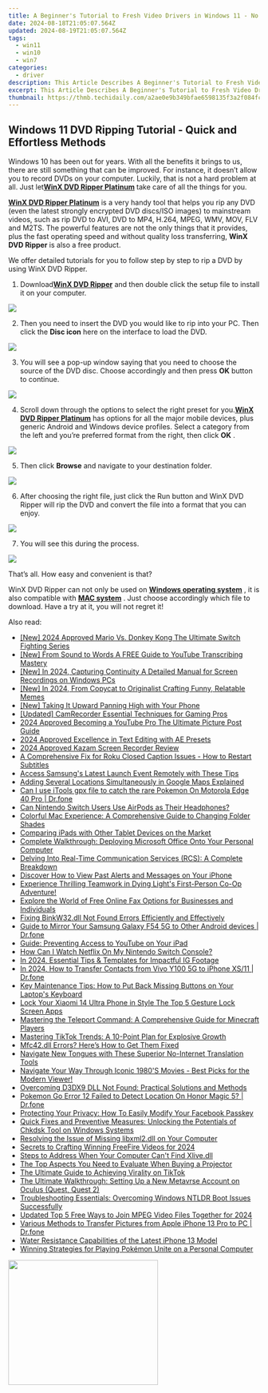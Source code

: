 ```yaml
---
title: A Beginner's Tutorial to Fresh Video Drivers in Windows 11 - No Hassle!
date: 2024-08-18T21:05:07.564Z
updated: 2024-08-19T21:05:07.564Z
tags:
  - win11
  - win10
  - win7
categories:
  - driver
description: This Article Describes A Beginner's Tutorial to Fresh Video Drivers in Windows 11 - No Hassle!
excerpt: This Article Describes A Beginner's Tutorial to Fresh Video Drivers in Windows 11 - No Hassle!
thumbnail: https://thmb.techidaily.com/a2ae0e9b349bfae6598135f3a2f084fcd5a624b338e4413e4b9ca3add8f4727b.jpg
---
```


## Windows 11 DVD Ripping Tutorial - Quick and Effortless Methods

Windows 10 has been out for years. With all the benefits it brings to us, there are still something that can be improved. For instance, it doesn’t allow you to record DVDs on your computer. Luckily, that is not a hard problem at all. Just let[**WinX DVD Ripper Platinum**](https://tools.techidaily.com/drivereasy/download/)  take care of all the things for you.

**[WinX DVD Ripper Platinum](https://tools.techidaily.com/drivereasy/download/)**  is a very handy tool that helps you rip any DVD (even the latest strongly encrypted DVD discs/ISO images) to mainstream videos, such as rip DVD to AVI, DVD to MP4, H.264, MPEG, WMV, MOV, FLV and M2TS. The powerful features are not the only things that it provides, plus the fast operating speed and without quality loss transferring, **WinX DVD Ripper** is also a free product.

 We offer detailed tutorials for you to follow step by step to rip a DVD by using WinX DVD Ripper.

 1) Download[**WinX DVD Ripper**](https://tools.techidaily.com/drivereasy/download/) and then double click the setup file to install it on your computer.

![](https://images.drivereasy.com/wp-content/uploads/2016/10/winx-dvd-ripper.jpg)

 2) Then you need to insert the DVD you would like to rip into your PC. Then click the **Disc icon** here on the interface to load the DVD.

![](https://images.drivereasy.com/wp-content/uploads/2016/10/disc-icon.jpg)

 3) You will see a pop-up window saying that you need to choose the source of the DVD disc. Choose accordingly and then press **OK** button to continue.

![](https://images.drivereasy.com/wp-content/uploads/2016/10/select-the-source-dvd-disc.jpg)
  
 4) Scroll down through the options to select the right preset for you.[**WinX DVD Ripper Platinum**](https://tools.techidaily.com/drivereasy/download/) has options for all the major mobile devices, plus generic Android and Windows device profiles. Select a category from the left and you’re preferred format from the right, then click **OK** .

![](https://images.drivereasy.com/wp-content/uploads/2016/10/winx-dvd-ripper-platinum.jpg)

 5) Then click **Browse** and navigate to your destination folder.

![](https://images.drivereasy.com/wp-content/uploads/2016/10/select-folder.jpg)

 6) After choosing the right file, just click the Run button and WinX DVD Ripper will rip the DVD and convert the file into a format that you can enjoy.

![](https://images.drivereasy.com/wp-content/uploads/2016/10/run-winx-dvd-ripper.jpg)

 7) You will see this during the process.

![](https://images.drivereasy.com/wp-content/uploads/2016/10/run-winx-dvd-ripper-process.jpg)

 That’s all. How easy and convenient is that?
  
 WinX DVD Ripper can not only be used on **[Windows operating system](https://tools.techidaily.com/drivereasy/download/)**  , it is also compatible with **[MAC system](https://tools.techidaily.com/drivereasy/download/)**  . Just choose accordingly which file to download. Have a try at it, you will not regret it!

<ins class="adsbygoogle"
     style="display:block"
     data-ad-format="autorelaxed"
     data-ad-client="ca-pub-7571918770474297"
     data-ad-slot="1223367746"></ins>



<ins class="adsbygoogle"
     style="display:block"
     data-ad-client="ca-pub-7571918770474297"
     data-ad-slot="8358498916"
     data-ad-format="auto"
     data-full-width-responsive="true"></ins>

<span class="atpl-alsoreadstyle">Also read:</span>
<div><ul>
<li><a href="https://visual-screen-recording.techidaily.com/new-2024-approved-mario-vs-donkey-kong-the-ultimate-switch-fighting-series/"><u>[New] 2024 Approved  Mario Vs. Donkey Kong  The Ultimate Switch Fighting Series</u></a></li>
<li><a href="https://youtube-stream.techidaily.com/new-from-sound-to-words-a-free-guide-to-youtube-transcribing-mastery/"><u>[New] From Sound to Words  A FREE Guide to YouTube Transcribing Mastery</u></a></li>
<li><a href="https://screen-capture.techidaily.com/new-in-2024-capturing-continuity-a-detailed-manual-for-screen-recordings-on-windows-pcs/"><u>[New] In 2024, Capturing Continuity  A Detailed Manual for Screen Recordings on Windows PCs</u></a></li>
<li><a href="https://fox-info.techidaily.com/new-in-2024-from-copycat-to-originalist-crafting-funny-relatable-memes/"><u>[New] In 2024, From Copycat to Originalist  Crafting Funny, Relatable Memes</u></a></li>
<li><a href="https://some-guidance.techidaily.com/new-taking-it-upward-panning-high-with-your-phone/"><u>[New] Taking It Upward  Panning High with Your Phone</u></a></li>
<li><a href="https://screen-sharing-recording.techidaily.com/updated-camrecorder-essential-techniques-for-gaming-pros/"><u>[Updated] CamRecorder  Essential Techniques for Gaming Pros</u></a></li>
<li><a href="https://fox-http.techidaily.com/2024-approved-becoming-a-youtube-pro-the-ultimate-picture-post-guide/"><u>2024 Approved  Becoming a YouTube Pro  The Ultimate Picture Post Guide</u></a></li>
<li><a href="https://some-techniques.techidaily.com/2024-approved-excellence-in-text-editing-with-ae-presets/"><u>2024 Approved  Excellence in Text Editing with AE Presets</u></a></li>
<li><a href="https://screen-mirroring-recording.techidaily.com/2024-approved-kazam-screen-recorder-review/"><u>2024 Approved  Kazam Screen Recorder Review</u></a></li>
<li><a href="https://techtrends.techidaily.com/a-comprehensive-fix-for-roku-closed-caption-issues-how-to-restart-subtitles/"><u>A Comprehensive Fix for Roku Closed Caption Issues - How to Restart Subtitles</u></a></li>
<li><a href="https://techtrends.techidaily.com/access-samsungs-latest-launch-event-remotely-with-these-tips/"><u>Access Samsung's Latest Launch Event Remotely with These Tips</u></a></li>
<li><a href="https://techtrends.techidaily.com/adding-several-locations-simultaneously-in-google-maps-explained/"><u>Adding Several Locations Simultaneously in Google Maps Explained</u></a></li>
<li><a href="https://android-pokemon-go.techidaily.com/can-i-use-itools-gpx-file-to-catch-the-rare-pokemon-on-motorola-edge-40-pro-drfone-by-drfone-virtual-android/"><u>Can I use iTools gpx file to catch the rare Pokemon On Motorola Edge 40 Pro | Dr.fone</u></a></li>
<li><a href="https://techtrends.techidaily.com/can-nintendo-switch-users-use-airpods-as-their-headphones/"><u>Can Nintendo Switch Users Use AirPods as Their Headphones?</u></a></li>
<li><a href="https://techtrends.techidaily.com/colorful-mac-experience-a-comprehensive-guide-to-changing-folder-shades/"><u>Colorful Mac Experience: A Comprehensive Guide to Changing Folder Shades</u></a></li>
<li><a href="https://techtrends.techidaily.com/comparing-ipads-with-other-tablet-devices-on-the-market/"><u>Comparing iPads with Other Tablet Devices on the Market</u></a></li>
<li><a href="https://techtrends.techidaily.com/complete-walkthrough-deploying-microsoft-office-onto-your-personal-computer/"><u>Complete Walkthrough: Deploying Microsoft Office Onto Your Personal Computer</u></a></li>
<li><a href="https://techtrends.techidaily.com/delving-into-real-time-communication-services-rcs-a-complete-breakdown/"><u>Delving Into Real-Time Communication Services (RCS): A Complete Breakdown</u></a></li>
<li><a href="https://techtrends.techidaily.com/discover-how-to-view-past-alerts-and-messages-on-your-iphone/"><u>Discover How to View Past Alerts and Messages on Your iPhone</u></a></li>
<li><a href="https://buynow-reviews.techidaily.com/experience-thrilling-teamwork-in-dying-lights-first-person-co-op-adventure/"><u>Experience Thrilling Teamwork in Dying Light's First-Person Co-Op Adventure!</u></a></li>
<li><a href="https://techtrends.techidaily.com/explore-the-world-of-free-online-fax-options-for-businesses-and-individuals/"><u>Explore the World of Free Online Fax Options for Businesses and Individuals</u></a></li>
<li><a href="https://techtrends.techidaily.com/fixing-binkw32dll-not-found-errors-efficiently-and-effectively/"><u>Fixing BinkW32.dll Not Found Errors Efficiently and Effectively</u></a></li>
<li><a href="https://screen-mirror.techidaily.com/guide-to-mirror-your-samsung-galaxy-f54-5g-to-other-android-devices-drfone-by-drfone-android/"><u>Guide to Mirror Your Samsung Galaxy F54 5G to Other Android devices | Dr.fone</u></a></li>
<li><a href="https://techtrends.techidaily.com/guide-preventing-access-to-youtube-on-your-ipad/"><u>Guide: Preventing Access to YouTube on Your iPad</u></a></li>
<li><a href="https://techtrends.techidaily.com/how-can-i-watch-netflix-on-my-nintendo-switch-console/"><u>How Can I Watch Netflix On My Nintendo Switch Console?</u></a></li>
<li><a href="https://instagram-clips.techidaily.com/in-2024-essential-tips-and-templates-for-impactful-ig-footage/"><u>In 2024, Essential Tips & Templates for Impactful IG Footage</u></a></li>
<li><a href="https://android-transfer.techidaily.com/in-2024-how-to-transfer-contacts-from-vivo-y100-5g-to-iphone-xs11-drfone-by-drfone-transfer-from-android-transfer-from-android/"><u>In 2024, How to Transfer Contacts from Vivo Y100 5G to iPhone XS/11 | Dr.fone</u></a></li>
<li><a href="https://techtrends.techidaily.com/key-maintenance-tips-how-to-put-back-missing-buttons-on-your-laptops-keyboard/"><u>Key Maintenance Tips: How to Put Back Missing Buttons on Your Laptop's Keyboard</u></a></li>
<li><a href="https://unlock-android.techidaily.com/lock-your-xiaomi-14-ultra-phone-in-style-the-top-5-gesture-lock-screen-apps-by-drfone-android/"><u>Lock Your Xiaomi 14 Ultra Phone in Style The Top 5 Gesture Lock Screen Apps</u></a></li>
<li><a href="https://techtrends.techidaily.com/mastering-the-teleport-command-a-comprehensive-guide-for-minecraft-players/"><u>Mastering the Teleport Command: A Comprehensive Guide for Minecraft Players</u></a></li>
<li><a href="https://techtrends.techidaily.com/mastering-tiktok-trends-a-10-point-plan-for-explosive-growth/"><u>Mastering TikTok Trends: A 10-Point Plan for Explosive Growth</u></a></li>
<li><a href="https://techtrends.techidaily.com/mfc42dll-errors-heres-how-to-get-them-fixed/"><u>Mfc42.dll Errors? Here’s How to Get Them Fixed</u></a></li>
<li><a href="https://techtrends.techidaily.com/navigate-new-tongues-with-these-superior-no-internet-translation-tools/"><u>Navigate New Tongues with These Superior No-Internet Translation Tools</u></a></li>
<li><a href="https://techtrends.techidaily.com/navigate-your-way-through-iconic-1980s-movies-best-picks-for-the-modern-viewer/"><u>Navigate Your Way Through Iconic 1980'S Movies - Best Picks for the Modern Viewer!</u></a></li>
<li><a href="https://techtrends.techidaily.com/overcoming-d3dx9-dll-not-found-practical-solutions-and-methods/"><u>Overcoming D3DX9 DLL Not Found: Practical Solutions and Methods</u></a></li>
<li><a href="https://pokemon-go-android.techidaily.com/pokemon-go-error-12-failed-to-detect-location-on-honor-magic-5-drfone-by-drfone-virtual-android/"><u>Pokemon Go Error 12 Failed to Detect Location On Honor Magic 5? | Dr.fone</u></a></li>
<li><a href="https://techtrends.techidaily.com/protecting-your-privacy-how-to-easily-modify-your-facebook-passkey/"><u>Protecting Your Privacy: How To Easily Modify Your Facebook Passkey</u></a></li>
<li><a href="https://techtrends.techidaily.com/quick-fixes-and-preventive-measures-unlocking-the-potentials-of-chkdsk-tool-on-windows-systems/"><u>Quick Fixes and Preventive Measures: Unlocking the Potentials of Chkdsk Tool on Windows Systems</u></a></li>
<li><a href="https://techtrends.techidaily.com/resolving-the-issue-of-missing-libxml2dll-on-your-computer/"><u>Resolving the Issue of Missing libxml2.dll on Your Computer</u></a></li>
<li><a href="https://facebook-video-footage.techidaily.com/secrets-to-crafting-winning-freefire-videos-for-2024/"><u>Secrets to Crafting Winning FreeFire Videos for 2024</u></a></li>
<li><a href="https://techtrends.techidaily.com/steps-to-address-when-your-computer-cant-find-xlivedll/"><u>Steps to Address When Your Computer Can't Find Xlive.dll</u></a></li>
<li><a href="https://techtrends.techidaily.com/the-top-aspects-you-need-to-evaluate-when-buying-a-projector/"><u>The Top Aspects You Need to Evaluate When Buying a Projector</u></a></li>
<li><a href="https://techtrends.techidaily.com/the-ultimate-guide-to-achieving-virality-on-tiktok/"><u>The Ultimate Guide to Achieving Virality on TikTok</u></a></li>
<li><a href="https://techtrends.techidaily.com/the-ultimate-walkthrough-setting-up-a-new-metavrse-account-on-oculus-quest-quest-2/"><u>The Ultimate Walkthrough: Setting Up a New Metavrse Account on Oculus (Quest, Quest 2)</u></a></li>
<li><a href="https://techtrends.techidaily.com/troubleshooting-essentials-overcoming-windows-ntldr-boot-issues-successfully/"><u>Troubleshooting Essentials: Overcoming Windows NTLDR Boot Issues Successfully</u></a></li>
<li><a href="https://smart-video-editing.techidaily.com/updated-top-5-free-ways-to-join-mpeg-video-files-together-for-2024/"><u>Updated Top 5 Free Ways to Join MPEG Video Files Together for 2024</u></a></li>
<li><a href="https://iphone-transfer.techidaily.com/various-methods-to-transfer-pictures-from-apple-iphone-13-pro-to-pc-drfone-by-drfone-transfer-from-ios/"><u>Various Methods to Transfer Pictures from Apple iPhone 13 Pro to PC | Dr.fone</u></a></li>
<li><a href="https://techtrends.techidaily.com/water-resistance-capabilities-of-the-latest-iphone-13-model/"><u>Water Resistance Capabilities of the Latest iPhone 13 Model</u></a></li>
<li><a href="https://techtrends.techidaily.com/winning-strategies-for-playing-pokemon-unite-on-a-personal-computer/"><u>Winning Strategies for Playing Pokémon Unite on a Personal Computer</u></a></li>
</ul></div>

<!-- affiliate ads begin -->
<a href="https://bluettius.sjv.io/c/5597632/2027209/17108" target="_top" id="2027209"><img src="//a.impactradius-go.com/display-ad/17108-2027209" border="0" alt="" width="300" height="250"/></a><img height="0" width="0" src="https://imp.pxf.io/i/5597632/2027209/17108" style="position:absolute;visibility:hidden;" border="0" />
<!-- affiliate ads end -->